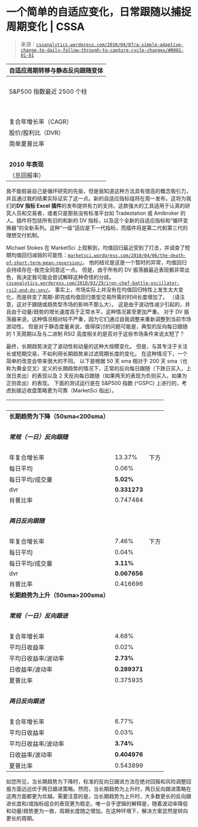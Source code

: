 <!--yml

类别：未分类

日期：2024-05-12 18:32:09

-->

# 一个简单的自适应变化，日常跟随以捕捉周期变化 | CSSA

> 来源：[`cssanalytics.wordpress.com/2010/04/07/a-simple-adaptive-change-to-daily-follow-through-to-capture-cycle-changes/#0001-01-01`](https://cssanalytics.wordpress.com/2010/04/07/a-simple-adaptive-change-to-daily-follow-through-to-capture-cycle-changes/#0001-01-01)

| **自适应周期转移与静态反向跟随变体** |
| --- |
|   |   |   |   |
| S&P500 指数最近 2500 个柱 |   |   |   |
|   | 自适应 | 标准反向 | 2 天反向 |
|   | 周期转移 | 日常跟随 |  跟随 |
| 复合年增长率（CAGR） | **32.0%** | 27.4% | 22.4% |
| 股价/股利比（DVR） | **0.85** | 0.73 | 0.56 |
| 简单夏普比率 | **1.46** | 1.26 | 1.02 |
|   |   |   |   |
| **2010 年表现** | **8.50%** | -1.09% | 9.25% |
| （总回报率） |   |   |   |

我不能假装自己是循环研究的先驱，但是我知道这种方法具有很高的概念吸引力，并且通过我的结果实际证实了这一点。新的自适应指标组将在周一发布，这将为我们的**DV 指标 Excel 插件**的发布提供有力的支持。这款强大的工具适用于认真的研究人员和交易者，或者只是那些没有标准平台如 Tradestation 或 Amibroker 的人。插件将包括所有旧的和新的 DV 指标，以及这个全新的自适应指标和“循环变换器”的全新系列。这种“一级”适应是下一代指标，而插件将是第二代和第三代的理想交付机制。

Michael Stokes 在 MarketSci 上观察到，均值回归最近受到了打击，并调查了短期均值回归减弱的可能性：[`marketsci.wordpress.com/2010/04/06/the-death-of-short-term-mean-reversion/`](http://marketsci.wordpress.com/2010/04/06/the-death-of-short-term-mean-reversion/)。 他的结论是这是一个暂时的异常，均值回归会持续存在-我完全同意这一点。 但是，由于所有的 DV 振荡器最近表现都非常出色，我决定我可能会尝试解释这种奇怪的分歧。[`cssanalytics.wordpress.com/2010/03/29/iron-chef-battle-oscillator-rsi2-and-dv-spy/`](https://cssanalytics.wordpress.com/2010/03/29/iron-chef-battle-oscillator-rsi2-and-dv-spy/)。 事实上，市场实际上并没有在均值回归特性上发生太大变化，而是转变了周期-即完成均值回归类型交易所需的时间长度增加了。 （请注意，这对于跟随或趋势型市场的影响不那么大）。 这是由于波动性减少引起的，并且由于动量/趋势的增长速度高于正常水平，这种情况甚至更加严重。 对于 DV 振荡器来说，这种情况相对较不严重，因为它们通过自我调整来重新调整到当前市场波动性。 但是对于静态度量来说，值得探讨的问题可能是，典型的反向每日跟随的 1 天周期以及与二进制 RSI2 高度相关的是否对于这些市场条件来说太短了？

最终，长期趋势决定了波动性和动量的这种大规模变化。 但是，与其专注于关注长或短期交易，不如利用长期趋势来过滤周期长度的变化。 在这种情况下，一个简单的改变会带来很大的不同。 以下是根据 50 天 sma 相对于 200 天 sma（也称为黄金交叉）定义的长期趋势的情况下，正常的反向每日跟随（下跌日买入，上涨日卖出）的表现以及 2 天反向每日跟随（如果两天的表现为负则买入，如果为正则卖出）的表现。 下面的测试运行是在 S&P500 指数 (^GSPC) 上进行的，考虑到接近收盘策略更为可靠（MarketSci 指出）。

|   |   |   |
| --- | --- | --- |
| **长期趋势为下降（50sma<200sma）** |
|   |   |   |
| ***常规（一日）反向跟随*** |
|   |   |   |
| 年复合增长率 | 13.37% | 下方 |
| 每日平均 | 0.06% |   |
| 每日平均/成交量 | **5.02%** |   |
| dvr | **0.331273** |   |
| 肖普比率 | 0.747484 |   |
|   |   |   |
| ***两日反向跟随*** |
|   |   |   |
| 年复合增长率 | 7.46% | 下方 |
| 每日平均 | 0.04% |   |
| 每日平均/成交量 | **3.11%** |   |
| dvr | **0.067656** |   |
| 肖普比率 | 0.416696 |   |
| **长期趋势为上升（50sma>200sma）** |
|   |   |   |   |
| ***常规（一日）反向跟进*** |
|   |   |   |   |
| 复合年增长率 | 4.68% |   |   |
| 平均日收益率 | 0.02% |   |   |
| 平均日收益率/波动率 | **2.73%** |   |   |
| 日收益率/波动率 | **0.289371** |   |   |
| 夏普比率 | 0.375935 |   |   |
|   |   |   |   |
| ***两日反向跟进*** |
|   |   |   |   |
| 复合年增长率 | 6.77% |   |   |
| 平均日收益率 | 0.03% |   |   |
| 平均日收益率/波动率 | **3.74%** |   |   |
| 日收益率/波动率 | **0.404976** |   |   |
| 夏普比率 | 0.543899 |   |   |

如您所见，当长期趋势为下降时，标准的反向日跟进方法在绝对回报和风险调整回报方面远远优于两日跟进策略。然而，当长期趋势为上升时，两日反向跟进策略在这两方面都更为优越。需要注意的是，当长期趋势为上升时，大多数更长的反向跟进长度和/或指标组合的表现更为稳定。唯一合乎逻辑的解释是，随着波动率降低和动量/趋势更为一致，周期长度随之增加。在这种环境下，解决方案显然是转向更长的周期。
